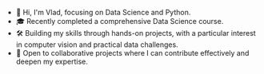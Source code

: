 - 👋 Hi, I'm Vlad, focusing on Data Science and Python.
- 🎓 Recently completed a comprehensive Data Science course.
- 🛠 Building my skills through hands-on projects, with a particular interest in computer vision and practical data challenges.
- 🤝 Open to collaborative projects where I can contribute effectively and deepen my expertise.
